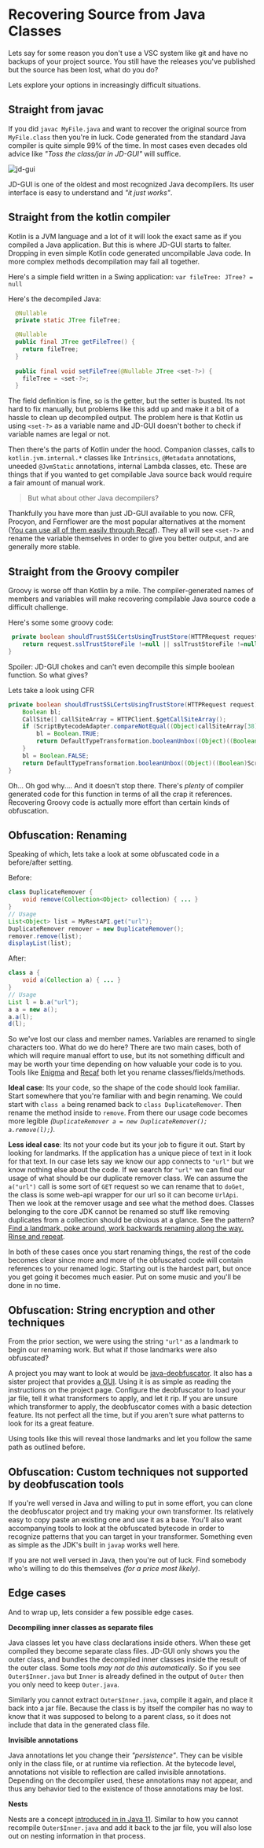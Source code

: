 # Recovering Source from Java Classes

Lets say for some reason you don't use a VSC system like git and have no backups of your project source. You still have the releases you've published but the source has been lost, what do you do? 

Lets explore your options in increasingly difficult situations.

## Straight from javac

If you did `javac MyFile.java` and want to recover the original source from `MyFile.class` then you're in luck. Code generated from the standard Java compiler is quite simple 99% of the time. In most cases even decades old advice like _"Toss the class/jar in JD-GUI"_ will suffice.

![jd-gui](media/jd_gui.png)

JD-GUI is one of the oldest and most recognized Java decompilers. Its user interface is easy to understand and _"it just works"_.

## Straight from the kotlin compiler

Kotlin is a JVM language and a lot of it will look the exact same as if you compiled a Java application. But this is where JD-GUI starts to falter. Dropping in even simple Kotlin code generated uncompilable Java code. In more complex methods decompilation may fail all together.

Here's a simple field written in a Swing application: `var fileTree: JTree? = null`

Here's the decompiled Java:
```java
  @Nullable
  private static JTree fileTree;

  @Nullable
  public final JTree getFileTree() {
    return fileTree;
  }
  
  public final void setFileTree(@Nullable JTree <set-?>) {
    fileTree = <set-?>;
  }
```
The field definition is fine, so is the getter, but the setter is busted. Its not hard to fix manually, but problems like this add up and make it a bit of a hassle to clean up decompiled output. The problem here is that Kotlin us using `<set-?>` as a variable name and JD-GUI doesn't bother to check if variable names are legal or not.

Then there's the parts of Kotlin under the hood. Companion classes, calls to `kotlin.jvm.internal.*` classes like `Intrinsics`, `@Metadata` annotations, uneeded `@JvmStatic` annotations, internal Lambda classes, etc. These are things that if you wanted to get compilable Java source back would require a fair amount of manual work.

> But what about other Java decompilers?

Thankfully you have more than just JD-GUI available to you now. CFR, Procyon, and Fernflower are the most popular alternatives at the moment ([You can use all of them easily through Recaf](https://github.com/Col-E/Recaf)). They all will see `<set-?>` and rename the variable themselves in order to give you better output, and are generally more stable.

## Straight from the Groovy compiler

Groovy is worse off than Kotlin by a mile. The compiler-generated names of members and variables will make recovering compilable Java source code a difficult challenge.

Here's some some groovy code:
```java
 private boolean shouldTrustSSLCertsUsingTrustStore(HTTPRequest request) {
    return request.sslTrustStoreFile !=null || sslTrustStoreFile !=null
}
```
Spoiler: JD-GUI chokes and can't even decompile this simple boolean function. So what gives?

Lets take a look using CFR
```java
private boolean shouldTrustSSLCertsUsingTrustStore(HTTPRequest request) {
    Boolean bl;
    CallSite[] callSiteArray = HTTPClient.$getCallSiteArray();
    if (ScriptBytecodeAdapter.compareNotEqual((Object)callSiteArray[38].callGroovyObjectGetProperty((Object)request), null) || ScriptBytecodeAdapter.compareNotEqual((Object)this.sslTrustStoreFile, null)) {
        bl = Boolean.TRUE;
        return DefaultTypeTransformation.booleanUnbox((Object)((Boolean)ScriptBytecodeAdapter.castToType((Object)bl, (Class)HTTPClient.$get$$class$java$lang$Boolean())));
    }
    bl = Boolean.FALSE;
    return DefaultTypeTransformation.booleanUnbox((Object)((Boolean)ScriptBytecodeAdapter.castToType((Object)bl, (Class)HTTPClient.$get$$class$java$lang$Boolean())));
}
```
Oh... Oh god why.... And it doesn't stop there. There's _plenty_ of compiler generated code for this function in terms of all the crap it references. Recovering Groovy code is actually more effort than certain kinds of obfuscation.

## Obfuscation: Renaming

Speaking of which, lets take a look at some obfuscated code in a before/after setting.

Before:
```java
class DuplicateRemover {
    void remove(Collection<Object> collection) { ... }
}
// Usage
List<Object> list = MyRestAPI.get("url");
DuplicateRemover remover = new DuplicateRemover();
remover.remove(list);
displayList(list);
```
After:
```java
class a {
    void a(Collection a) { ... }
}
// Usage
List l = b.a("url");
a a = new a();
a.a(l);
d(l);
```
So we've lost our class and member names. Variables are renamed to single characters too. What do we do here? There are two main cases, both of which will require manual effort to use, but its not something difficult and may be worth your time depending on how valuable your code is to you. Tools like [Enigma](https://github.com/FabricMC/Enigma) and [Recaf](https://github.com/Col-E/Recaf) both let you rename classes/fields/methods. 

**Ideal case**: Its your code, so the shape of the code should look familiar. Start somewhere that you're familiar with and begin renaming. We could start with `class a` being renamed back to `class DuplicateRemover`. Then rename the method inside to `remove`. From there our usage code becomes more legible _(`DuplicateRemover a = new DuplicateRemover(); a.remove(l);`)_.

**Less ideal case**: Its not your code but its your job to figure it out. Start by looking for landmarks. If the application has a unique piece of text in it look for that text. In our case lets say we know our app connects to `"url"` but we know nothing else about the code. If we search for `"url"` we can find our usage of what should be our duplicate remover class. We can assume the `a("url")` call is some sort of `GET` request so we can rename that to `doGet`, the class is some web-api wrapper for our url so it can become `UrlApi`. Then we look at the remover usage and see what the method does. Classes belonging to the core JDK cannot be renamed so stuff like removing duplicates from a collection should be obvious at a glance. See the pattern? [Find a landmark, poke around, work backwards renaming along the way. Rinse and repeat](https://youtu.be/WB4mZ5f42Vg?t=357). 

In both of these cases once you start renaming things, the rest of the code becomes clear since more and more of the obfuscated code will contain references to your renamed logic. Starting out is the hardest part, but once you get going it becomes much easier. Put on some music and you'll be done in no time.

## Obfuscation: String encryption and other techniques

From the prior section, we were using the string `"url"` as a landmark to begin our renaming work. But what if those landmarks were also obfuscated? 

A project you may want to look at would be [java-deobfuscator](https://github.com/java-deobfuscator/deobfuscator). It also has a sister project that provides [a GUI](https://github.com/java-deobfuscator/deobfuscator-gui). Using it is as simple as reading the instructions on the project page. Configure the deobfuscator to load your jar file, tell it what transformers to apply, and let it rip. If you are unsure which transformer to apply, the deobfuscator comes with a basic detection feature. Its not perfect all the time, but if you aren't sure what patterns to look for its a great feature.

Using tools like this will reveal those landmarks and let you follow the same path as outlined before.

## Obfuscation: Custom techniques not supported by deobfuscation tools

If you're well versed in Java and willing to put in some effort, you can clone the deobfuscator project and try making your own transformer. Its relatively easy to copy paste an existing one and use it as a base. You'll also want accompanying tools to look at the obfuscated bytecode in order to recognize patterns that you can target in your transformer. Something even as simple as the JDK's built in `javap` works well here.

If you are not well versed in Java, then you're out of luck. Find somebody who's willing to do this themselves _(for a price most likely)_.

## Edge cases

And to wrap up, lets consider a few possible edge cases.

**Decompiling inner classes as separate files**

Java classes let you have class declarations inside others. When these get compiled they become separate class files. JD-GUI only shows you the outer class, and bundles the decompiled inner classes inside the result of the outer class. Some tools _may not do this automatically_. So if you see `Outer$Inner.java` but `Inner` is already defined in the output of `Outer` then you only need to keep `Outer.java`.

Similarly you cannot extract `Outer$Inner.java`, compile it again, and place it back into a jar file. Because the class is by itself the compiler has no way to know that it was supposed to belong to a parent class, so it does not include that data in the generated class file.

**Invisible annotations**

Java annotations let you change their _"persistence"_. They can be visible only in the class file, or at runtime via reflection. At the bytecode level, annotations not visible to reflection are called invisible annotations. Depending on the decompiler used, these annotations may not appear, and thus any behavior tied to the existence of those annotations may be lost.

**Nests**

Nests are a concept [introduced in in Java 11](https://www.baeldung.com/java-nest-based-access-control). Similar to how you cannot recompile `Outer$Inner.java` and add it back to the jar file, you will also lose out on nesting information in that process.